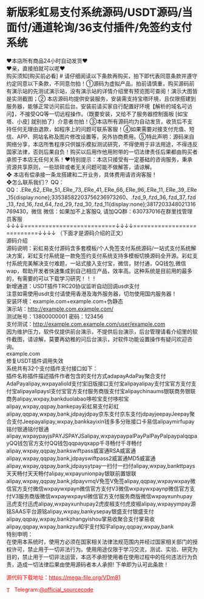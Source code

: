 # 新版彩虹易支付系统源码/USDT源码/当面付/通道轮询/36支付插件/免签约支付系统

❤本店所有商品24小时自动发货❤<br>❤亲，直接拍就可以呢❤<br>购买须知[购买前必看] # 请仔细阅读以下条款再购买，拍下即代表同意条款并遵守约定同意以下条款，不同意勿拍！①源码为虚拟产品，拍前请慎重，购买源码前有演示站的先测试演示站，没有演示站的详情介绍里有预览图可查阅！演示大图皆是实测截图；② 本店源码均提供安装服务，安装需支持宝塔环境，且仅限搭建到服务器，能够正常访问前后台。安装前请买家自行配置好环境【解析的域名可访问】，不接受QQ等一切远程操作。（既要安装，又给不了服务器控制面板 [如宝塔、小皮] 就别拍了）介意者勿拍！③本店所有源码均为自动发货，收货后不支持任何无理由退款，如程序上的问题可联系客服！④如果需要对接支付充值、短信、APP、网站名称及图片修改设置等，另外协商费用。⑤特此声明：源码来自网络分享，本店所售程序只供娱乐模拟测试研究，不得使用于非法用途，不得违反国家法律，否则后果自负！购买以后用作他用附带的一切法律责任后果都由购买者承担于本店无任何关系！❤特别提示：本店只接受有一定基础的咨询服务，秉承资源共享原则，一些琐碎或者无关问题可能不做解答，请谅解。<br>❖ 本店有偿承接一条龙搭建和二开业务，具体费用请咨询客服！<br>❖怎么联系我们？                                                                          QQ： QQ：.ERe_62,.ERe_51,.ERe_73,.ERe_41,.ERe_66,.ERe_96,.ERe_11,.ERe_39,.ERe_15{display:none};33538582203756236973260、.fzd_9,.fzd_36,.fzd_37,.fzd_13,.fzd_16,.fzd_64,.fzd_29,.fzd_30,.fzd_11{display:none};3817203348021316769430，微信 微信：如果加不上客服Q, 请加QQ群：630737016在群里找管理员客服<br>↓↓↓↓==========================↓↓↓↓===========================↓↓↓↓   （下面才是源码介绍的正文）<br>源码介绍<br>源码说明：彩虹易支付源码含多套模板/个人免签支付系统源码/一站式支付系统解决方案，彩虹支付系统是一款免签约支付系统支持多模板切换源码全开源。彩虹支付系统完美解决支付难题，一站式接入支付宝，微信，财付通，QQ钱包,微信wap，帮助开发者快速集成到自己相应产品，效率高。这种系统是目前用的最多的，有需要的可以下载学习研究！！！<br>新增通道：USDT插件TRC20协议监听自动回调usdt支付<br>注意如需使用usdt支付请使用香港及海外服务器，切勿使用国内服务器！<br>安装环境：example.com+example.com+伪静态<br>演示站：http://example.com.example.com/<br>测试账号：13800000001 密码：123456<br>支付测试：http://example.com.example.com/user/example.com<br>因为维护压力，软件仅提供前台演示，不提供后台演示，后台管理请看介绍里的软件截图，请谅解，莫要再幼稚的问后台演示，对软件功能设置操作有疑问欢迎咨询。<br>example.com<br>修复USDT插件调用失效<br>系统共有32个支付插件支付接口如下：<br>插件名称插件描述插件作者包含的支付方式adapayAdaPay聚合支付AdaPayalipay,wxpayaliold支付宝旧版接口支付宝alipayalipay支付宝官方支付支付宝alipayalipaysl支付宝官方支付服务商版支付宝alipaychinaums银联商务银联商务alipay,wxpay,bankduolabao哆啦宝支付哆啦宝alipay,wxpay,qqpay,bankepay彩虹易支付彩虹alipay,qqpay,wxpay,bank,jdpayjdpay京东支付京东支付jdpayjeepayJeepay聚合支付Jeepayalipay,wxpay,bankkayixin钱多多分账接口卡易信alipaymirfupay铭付银通铭付银通alipay,wxpaypayjsPAYJSPAYJSalipay,wxpaypaypalPayPalPayPalpaypalqqpayQQ钱包官方支付QQ钱包qqpayqxapp千寻畅付千寻畅付alipay,wxpay,qqpay,bankswiftpass威富通RSA威富通alipay,wxpay,qqpay,bank,jdpayswiftpass2威富通MD5威富通alipay,wxpay,qqpay,bank,jdpaysytpay一扫付一扫付alipay,wxpay,bankttpays天天畅付天天畅付alipay,wxpayunionpay银联前置银联alipay,wxpay,qqpay,bank,jdpayvmqV免签V免签alipay,qqpay,wxpaywxpay微信官方支付微信wxpaywxpayn微信官方支付V3微信wxpaywxpaynp微信官方支付V3服务商版微信wxpaywxpaysl微信官方支付服务商版微信wxpayxunhupay迅虎支付迅虎alipay,wxpayxunhupay2虎皮椒支付虎皮椒alipay,wxpayympay源铭SAAS平台源铭alipay,wxpay,bankysepay银盛支付银盛支付alipay,qqpay,wxpay,bankzhangyishou掌易收聚合支付掌易收alipay,qqpay,wxpay,bankzyu知宇支付知宇alipay,qqpay,wxpay,bank<br>特别申明：<br>在使用本系统时，使用方必须在国家相关法律法规范围内并经过国家相关部门的授权许可，禁止用于一切非法行为。使用用途仅限于学习交流，测试、实验、研究为目的，禁止用于一切非法运营，本店不承担使用者在使用过程中的任何违法行为负责，造成一切法律后果由使用源码者本人承担! 下单即为认可此条款！<br>


<p style="color: red;">源代码下载地址：<a href="https://mega-file.org/VDm81" style="color: red;">https://mega-file.org/VDm81</a></p><p style="color: red;"><img src="https://cdn-icons-png.flaticon.com/512/2111/2111646.png" alt="Telegram Icon" style="width: 16px; vertical-align: middle; margin-right: 5px;">Telegram:<a href="https://t.me/official_sourcecode" style="color: red;">@official_sourcecode</a></p>